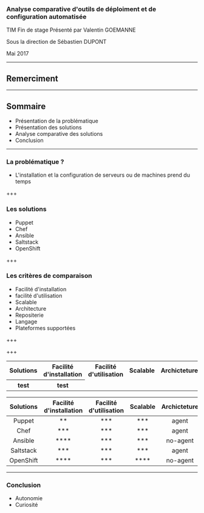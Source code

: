 
### Analyse comparative d'outils de déploiment et de configuration automatisée
TIM Fin de stage
Présenté par Valentin GOEMANNE

Sous la direction de Sébastien DUPONT 

Mai 2017

---
## Remerciment
---
## Sommaire
 - <span class ="fragment">Présentation de la problématique</span>  
 - <span class ="fragment">Présentation des solutions</span>
 - <span class ="fragment">Analyse comparative des solutions </span>
 - <span class ="fragment"> Conclusion </span>

---

### La problématique ?
- <span class="fragment">L'installation et la configuration de serveurs ou de machines prend du temps</span>

+++

### Les solutions

- <span class="fragment">Puppet</span>
- <span class="fragment">Chef</span>
- <span class="fragment">Ansible</span>
- <span class="fragment">Saltstack</span>
- <span class="fragment">OpenShift</span>

+++

### Les critères de comparaison 
- <span class="fragment">Facilité d'installation</span>
- <span class="fragment">facilité d'utilisation</span>
- <span class="fragment">Scalable</span>
- <span class="fragment">Architecture</span>
- <span class="fragment">Repositerie</span>
- <span class="fragment">Langage</span>
- <span class="fragment">Plateformes supportées</span>

+++
<table>
  <tr>
    <th>Solutions</th>
    <th>Facilité d'installation</th>
    <th>Facilité d'utilisation</th>
    <th>Scalable</th>
    <th>Archicteture</th>
    <th>Repositeries</th>
    <th>Ecrit en</th>
    <th>OpenSource?</th>
    <th>Language Repo</th>
  </tr>
  <tr>
    <th>test</th>
    <th>test</th>
+++

|Solutions|Facilité d'installation|Facilité d'utilisation|Scalable|Archicteture|repositories|Ecrit en |OpenSource?|Language Repo|
|:-:|:-:|:-:|:-:|:-:|:-:|:-:|:-:|:-:|
|Puppet|**|***|***|agent|Manifest|Ruby|oui|RubyDSL|
|Chef|***|***|***|agent|Recipe|Ruby,Erlang|oui|RubyDSL|
|Ansible|****|***|***|no-agent|Playbook|Python,PowerShell|oui|YAML|
|Saltstack|***|***|***|agent|State|Python|oui|YAML|
|OpenShift|****|***|****|no-agent|/|/|non|/|

---


### Conclusion 

- <span class="fragment">Autonomie</span>
- <span class="fragment">Curiosité</span>